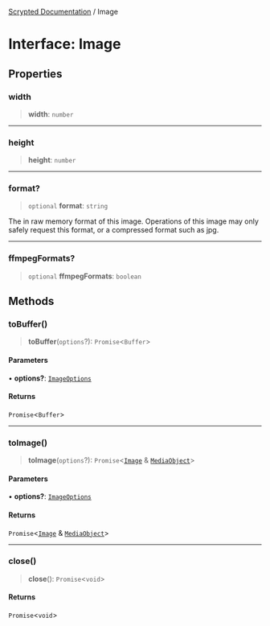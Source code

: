 [Scrypted Documentation](../globals.md) / Image

# Interface: Image

## Properties

### width

> **width**: `number`

***

### height

> **height**: `number`

***

### format?

> `optional` **format**: `string`

The in raw memory format of this image.
Operations of this image may only safely request
this format, or a compressed format such as jpg.

***

### ffmpegFormats?

> `optional` **ffmpegFormats**: `boolean`

## Methods

### toBuffer()

> **toBuffer**(`options`?): `Promise`\<`Buffer`\>

#### Parameters

• **options?**: [`ImageOptions`](ImageOptions.md)

#### Returns

`Promise`\<`Buffer`\>

***

### toImage()

> **toImage**(`options`?): `Promise`\<[`Image`](Image.md) & [`MediaObject`](MediaObject.md)\>

#### Parameters

• **options?**: [`ImageOptions`](ImageOptions.md)

#### Returns

`Promise`\<[`Image`](Image.md) & [`MediaObject`](MediaObject.md)\>

***

### close()

> **close**(): `Promise`\<`void`\>

#### Returns

`Promise`\<`void`\>
